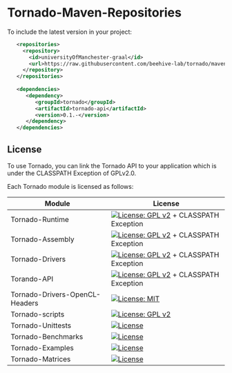 # Tornado-Maven-Repositories

To include the latest version in your project: 

```xml
   <repositories>
     <repository>
       <id>universityOfManchester-graal</id>
       <url>https://raw.githubusercontent.com/beehive-lab/tornado/maven-tornado-latest</url>
     </repository>
   </repositories>
  
   <dependencies>   
      <dependency>
         <groupId>tornado</groupId>
         <artifactId>tornado-api</artifactId>
         <version>0.1.-</version>
      </dependency>
   </dependencies>
```

## License

To use Tornado, you can link the Tornado API to your application which is under the CLASSPATH Exception of GPLv2.0.

Each Tornado module is licensed as follows:

|  Module | License  |
|---|---|
| Tornado-Runtime  | [![License: GPL v2](https://img.shields.io/badge/License-GPL%20v2-blue.svg)](https://www.gnu.org/licenses/old-licenses/gpl-2.0.en.html) + CLASSPATH Exception  |
| Tornado-Assembly  | [![License: GPL v2](https://img.shields.io/badge/License-GPL%20v2-blue.svg)](https://www.gnu.org/licenses/old-licenses/gpl-2.0.en.html) + CLASSPATH Exception |
| Tornado-Drivers |  [![License: GPL v2](https://img.shields.io/badge/License-GPL%20v2-blue.svg)](https://www.gnu.org/licenses/old-licenses/gpl-2.0.en.html) + CLASSPATH Exception |
| Torando-API  | [![License: GPL v2](https://img.shields.io/badge/License-GPL%20v2-blue.svg)](https://www.gnu.org/licenses/old-licenses/gpl-2.0.en.html) + CLASSPATH Exception |
| Tornado-Drivers-OpenCL-Headers |  [![License: MIT](https://img.shields.io/badge/License-MIT-blue.svg)](https://github.com/KhronosGroup/OpenCL-Headers/blob/master/LICENSE) |
| Tornado-scripts |  [![License: GPL v2](https://img.shields.io/badge/License-GPL%20v2-blue.svg)](https://www.gnu.org/licenses/old-licenses/gpl-2.0.en.html) |
| Tornado-Unittests |  [![License](https://img.shields.io/badge/License-Apache%202.0-blue.svg)](https://opensource.org/licenses/Apache-2.0) |
| Tornado-Benchmarks | [![License](https://img.shields.io/badge/License-Apache%202.0-blue.svg)](https://opensource.org/licenses/Apache-2.0)  |
| Tornado-Examples |  [![License](https://img.shields.io/badge/License-Apache%202.0-blue.svg)](https://opensource.org/licenses/Apache-2.0) |
| Tornado-Matrices  |  [![License](https://img.shields.io/badge/License-Apache%202.0-blue.svg)](https://opensource.org/licenses/Apache-2.0) |


